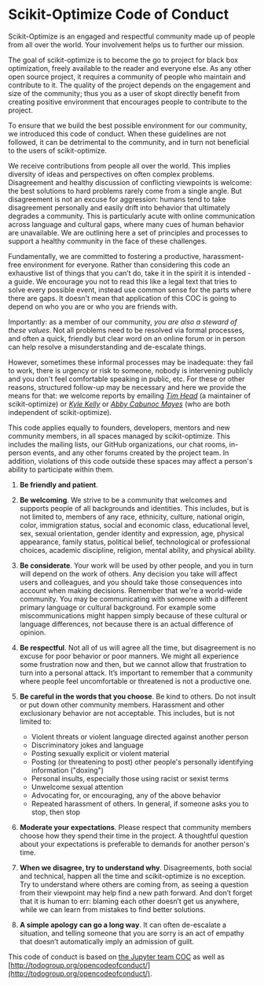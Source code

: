 # Scikit-Optimize Code of Conduct

Scikit-Optimize is an engaged and respectful community made up of people
from all over the world. Your involvement helps us to further our
mission.

The goal of scikit-optimize is to become the go to project for black box
optimization, freely available to the reader and everyone else. As any other
open source project, it requires a community of people who maintain and
contribute to it. The quality of the project depends on the engagement and
size of the community; thus you as a user of skopt directly benefit from
creating positive environment that encourages people to contribute to the
project.

To ensure that we build the best possible environment for our community, we
introduced this code of conduct. When these guidelines are not followed, it
can be detrimental to the community, and in turn not beneficial to the users of
scikit-optimize.

We receive contributions from people all over the world. This implies
diversity of ideas and perspectives on often complex
problems. Disagreement and healthy discussion of conflicting viewpoints is
welcome: the best solutions to hard problems rarely come from a single angle.
But disagreement is not an excuse for aggression: humans tend to take
disagreement personally and easily drift into behavior that ultimately degrades
a community. This is particularly acute with online communication across
language and cultural gaps, where many cues of human behavior are unavailable.
We are outlining here a set of principles and processes to support a
healthy community in the face of these challenges.

Fundamentally, we are committed to fostering a productive, harassment-free
environment for everyone. Rather than considering this code an exhaustive list
of things that you can’t do, take it in the spirit it is intended - a guide. We
encourage you not to read this like a legal text that tries to solve every
possible event, instead use common sense for the parts where there are gaps. It
doesn't mean that application of this COC is going to depend on who you are or
who you are friends with.

Importantly: as a member of our community, *you are also a steward of these
values*.  Not all problems need to be resolved via formal processes, and often
a quick, friendly but clear word on an online forum or in person can help
resolve a misunderstanding and de-escalate things.

However, sometimes these informal processes may be inadequate: they fail to
work, there is urgency or risk to someone, nobody is intervening publicly and
you don't feel comfortable speaking in public, etc.  For these or other
reasons, structured follow-up may be necessary and here we provide the means
for that: we welcome reports by emailing
[*Tim Head*](mailto:tim@wildtreetech.com) (a maintainer of
scikit-optimize) or [*Kyle Kelly*](mailto:rgbkrk@gmail.com) or [*Abby Cabunoc Mayes*](mailto:abbycabs@gmail.com) (who are both independent of scikit-optimize).

This code applies equally to founders, developers, mentors and new community
members, in all spaces managed by scikit-optimize. This
includes the mailing lists, our GitHub organizations, our chat rooms, in-person
events, and any other forums created by the project team. In addition,
violations of this code outside these spaces may affect a person's ability to
participate within them.


1. **Be friendly and patient**.

2. **Be welcoming**. We strive to be a community that welcomes and supports
   people of all backgrounds and identities. This includes, but is not limited
   to, members of any race, ethnicity, culture, national origin, color,
   immigration status, social and economic class, educational level, sex, sexual
   orientation, gender identity and expression, age, physical appearance, family
   status, political belief, technological or professional choices, academic
   discipline, religion, mental ability, and physical ability.

3. **Be considerate**. Your work will be used by other people, and you in turn
   will depend on the work of others. Any decision you take will affect users
   and colleagues, and you should take those consequences into account when
   making decisions. Remember that we're a world-wide community. You may be
   communicating with someone with a different primary language or cultural
   background. For example some miscommunications might happen simply because
   of these cultural or language differences, not because there is an actual
   difference of opinion.

4. **Be respectful**. Not all of us will agree all the time, but disagreement is
   no excuse for poor behavior or poor manners. We might all experience some
   frustration now and then, but we cannot allow that frustration to turn into a
   personal attack. It’s important to remember that a community where people
   feel uncomfortable or threatened is not a productive one.

5. **Be careful in the words that you choose**. Be kind to others. Do not insult
   or put down other community members. Harassment and other exclusionary
   behavior are not acceptable. This includes, but is not limited to:
   * Violent threats or violent language directed against another person
   * Discriminatory jokes and language
   * Posting sexually explicit or violent material
   * Posting (or threatening to post) other people's personally identifying
     information ("doxing")
   * Personal insults, especially those using racist or sexist terms
   * Unwelcome sexual attention
   * Advocating for, or encouraging, any of the above behavior
   * Repeated harassment of others. In general, if someone asks you to stop,
     then stop

6. **Moderate your expectations**. Please respect that community members choose
   how they spend their time in the project. A thoughtful question about your
   expectations is preferable to demands for another person's time.

7. **When we disagree, try to understand why**. Disagreements, both social and
   technical, happen all the time and scikit-optimize is no exception.  Try to
   understand where others are coming from, as seeing a question from their
   viewpoint may help find a new path forward.  And don’t forget that it is
   human to err: blaming each other doesn’t get us anywhere, while we can learn
   from mistakes to find better solutions.

8. **A simple apology can go a long way**. It can often de-escalate a situation,
   and telling someone that you are sorry is an act of empathy that doesn’t
   automatically imply an admission of guilt.


This code of conduct is based on [the Jupyter team COC](https://github.com/jupyter/governance/blob/4345f740ed98c7aa578a9482fa36cf5de663ab54/conduct/code_of_conduct.md) as well as [http://todogroup.org/opencodeofconduct/](http://todogroup.org/opencodeofconduct/).
